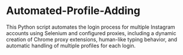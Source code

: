 # Automated-Profile-Adding
This Python script automates the login process for multiple Instagram accounts using Selenium and configured proxies, including a dynamic creation of Chrome proxy extensions, human-like typing behavior, and automatic handling of multiple profiles for each login.

